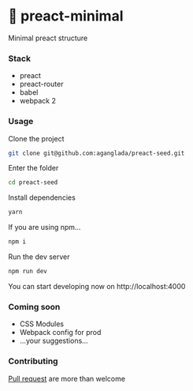 # :rocket: preact-minimal
Minimal preact structure

### Stack

* preact
* preact-router
* babel
* webpack 2

### Usage

Clone the project 

```bash
git clone git@github.com:aganglada/preact-seed.git
```

Enter the folder

```bash
cd preact-seed 
```

Install dependencies

```bash
yarn 
```

If you are using npm...

```bash
npm i
```

Run the dev server

```bash
npm run dev
```

You can start developing now on http://localhost:4000

### Coming soon

* CSS Modules
* Webpack config for prod
* ...your suggestions...


### Contributing

[Pull request](https://github.com/aganglada/preact-minimal/pulls) are more than welcome
